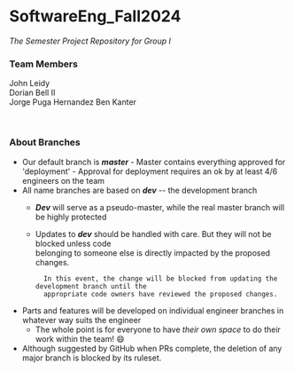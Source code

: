 # SoftwareEng_Fall2024

*The Semester Project Repository for Group I*  

### Team Members  <br/>
John Leidy  
Dorian Bell II  
Jorge Puga Hernandez
Ben Kanter

<br/>

### About Branches  <br/>
- Our default branch is ***master***
      - Master contains everything approved for 'deployment'
      - Approval for deployment requires an ok by at least 4/6 engineers on the team
- All name branches are based on ***dev*** -- the development branch
  - ***Dev*** will serve as a pseudo-master, while the real master branch will be highly protected
  - Updates to ***dev*** should be handled with care. But they will not be blocked unless code <br/>
          belonging to someone else is directly impacted by the proposed changes.
  
          In this event, the change will be blocked from updating the development branch until the  
          appropriate code owners have reviewed the proposed changes.
- Parts and features will be developed on individual engineer branches in whatever way suits the engineer
  - The whole point is for everyone to have *their own space* to do their work within the team! 😄
- Although suggested by GitHub when PRs complete, the deletion of any major branch is blocked by its ruleset.
